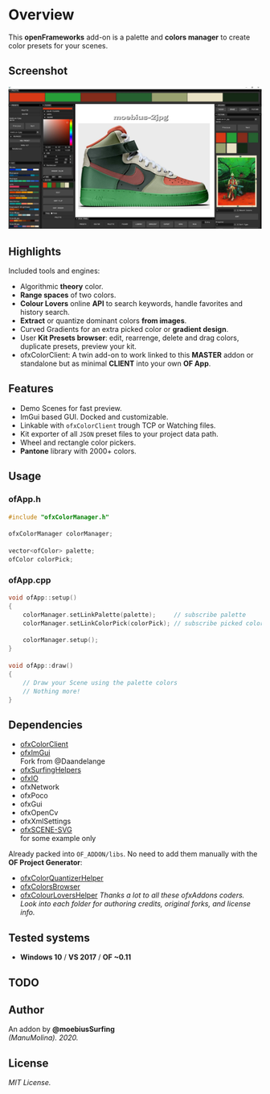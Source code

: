# Overview
This **openFrameworks** add-on is a palette and **colors manager** to create color presets for your scenes.  

## Screenshot
![image](/readme_images/Capture.JPG?raw=true "image")

## Highlights
Included tools and engines:  
* Algorithmic **theory** color.
* **Range spaces** of two colors.
* **Colour Lovers** online **API** to search keywords, handle favorites and history search.
* **Extract** or quantize dominant colors **from images**.
* Curved Gradients for an extra picked color or **gradient design**.
* User **Kit Presets browser**: edit, rearrenge, delete and drag colors, duplicate presets, preview your kit.
* ofxColorClient: A twin add-on to work linked to this **MASTER** addon or standalone but as minimal **CLIENT** into your own **OF App**. 

## Features
* Demo Scenes for fast preview.
* ImGui based GUI. Docked and customizable.
* Linkable with ```ofxColorClient``` trough TCP or Watching files.
* Kit exporter of all ```JSON``` preset files to your project data path.
* Wheel and rectangle color pickers.
* **Pantone** library with 2000+ colors.

## Usage
### ofApp.h
```.cpp
#include "ofxColorManager.h"

ofxColorManager colorManager;

vector<ofColor> palette;
ofColor colorPick;
```
### ofApp.cpp
```.cpp
void ofApp::setup()
{
	colorManager.setLinkPalette(palette);     // subscribe palette
	colorManager.setLinkColorPick(colorPick); // subscribe picked color

	colorManager.setup();
}

void ofApp::draw()
{
	// Draw your Scene using the palette colors
	// Nothing more!
}
```

## Dependencies
* [ofxColorClient](https://github.com/moebiussurfing/ofxColorClient)
* [ofxImGui](https://github.com/moebiussurfing/ofxImGui)  
  Fork from @Daandelange
* [ofxSurfingHelpers](https://github.com/moebiussurfing/ofxSurfingHelpers)  
* [ofxIO](https://github.com/bakercp/ofxIO)
* ofxNetwork
* ofxPoco
* ofxGui
* ofxOpenCv
* ofxXmlSettings
* [ofxSCENE-SVG](https://github.com/moebiussurfing/ofxSCENE-SVG)  
  for some example only 

Already packed into ```OF_ADDON/libs```. No need to add them manually with the **OF Project Generator**:  
* [ofxColorQuantizerHelper](https://github.com/moebiussurfing/ofxColorQuantizerHelper)
* [ofxColorsBrowser](https://github.com/moebiussurfing/ofxColorsBrowser)
* [ofxColourLoversHelper](https://github.com/moebiussurfing/ofxColourLoversHelper)
*Thanks a lot to all these ofxAddons coders. 
Look into each folder for authoring credits, original forks, and license info.*  

## Tested systems
- **Windows 10** / **VS 2017** / **OF ~0.11**

## TODO

## Author
An addon by **@moebiusSurfing**  
*(ManuMolina). 2020.*

## License
*MIT License.*